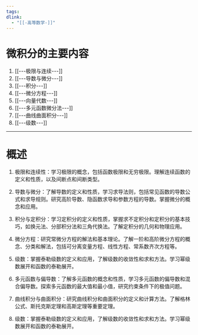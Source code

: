 ```yaml
---
tags: 
dlink:
  - "[[-高等数学-]]"
---
```

# 微积分的主要内容
1. [[---极限与连续---]]
2. [[---导数与微分---]]
3. [[---积分---]]
4. [[---微分方程---]]
5. [[---向量代数---]]
6. [[---多元函数微分法---]]
7. [[---曲线曲面积分---]]
8. [[---级数---]]

---
# 概述
1. 极限和连续性：学习极限的概念，包括函数极限和无穷极限。理解连续函数的定义和性质，以及间断点和间断类型。
    
2. 导数与微分：了解导数的定义和性质，学习求导法则，包括常见函数的导数公式和求导规则。研究高阶导数、隐函数求导和参数方程的导数。掌握微分的概念和应用。
    
3. 积分与定积分：学习定积分的定义和性质，掌握求不定积分和定积分的基本技巧，如换元法、分部积分法和三角代换法。了解定积分的几何和物理应用。
    
4. 微分方程：研究常微分方程的解法和基本理论。了解一阶和高阶微分方程的概念、分类和解法，包括可分离变量方程、线性方程、常系数齐次方程等。
    
5. 级数：掌握泰勒级数的定义和应用，了解级数的收敛性和求和方法。学习幂级数展开和函数的泰勒展开。
    
6. 多元函数与偏导数：了解多元函数的概念和性质，学习多元函数的偏导数和混合偏导数。探索多元函数的最大值和最小值，研究约束条件下的极值问题。
    
7. 曲线积分与曲面积分：研究曲线积分和曲面积分的定义和计算方法。了解格林公式、斯托克斯定理和高斯定理等重要定理。

8. 级数：掌握泰勒级数的定义和应用，了解级数的收敛性和求和方法。学习幂级数展开和函数的泰勒展开。
